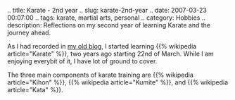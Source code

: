 .. title: Karate - 2nd year
.. slug: karate-2nd-year
.. date: 2007-03-23 00:07:00
.. tags: karate, martial arts, personal
.. category: Hobbies
.. description: Reflections on my second year of learning Karate and the journey ahead.

As I had recorded in [my old blog](http://orsenthil.blogspot.com/2005/03/kihon-kumite-kata-hosu.html), I
started learning {{% wikipedia article="Karate" %}}, two years ago
starting 22nd of March. While I am enjoying everybit of it, I have lot of ground
to cover.

The three main components of karate training are {{% wikipedia article="Kihon" %}}, {{% wikipedia article="Kumite" %}}, and {{% wikipedia article="Kata" %}}.